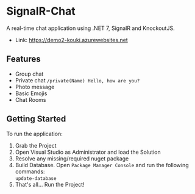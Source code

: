 # SignalR-Chat
A real-time chat application using .NET 7, SignalR and KnockoutJS.
- Link: https://demo2-kouki.azurewebsites.net

## Features
* Group chat
* Private chat `/private(Name) Hello, how are you?`
* Photo message
* Basic Emojis
* Chat Rooms

## Getting Started

To run the application:

1. Grab the Project
2. Open Visual Studio as Administrator and load the Solution
3. Resolve any missing/required nuget package
4. Build Database. Open `Package Manager Console` and run the following commands: <br />
`update-database` <br />
5. That's all... Run the Project!
